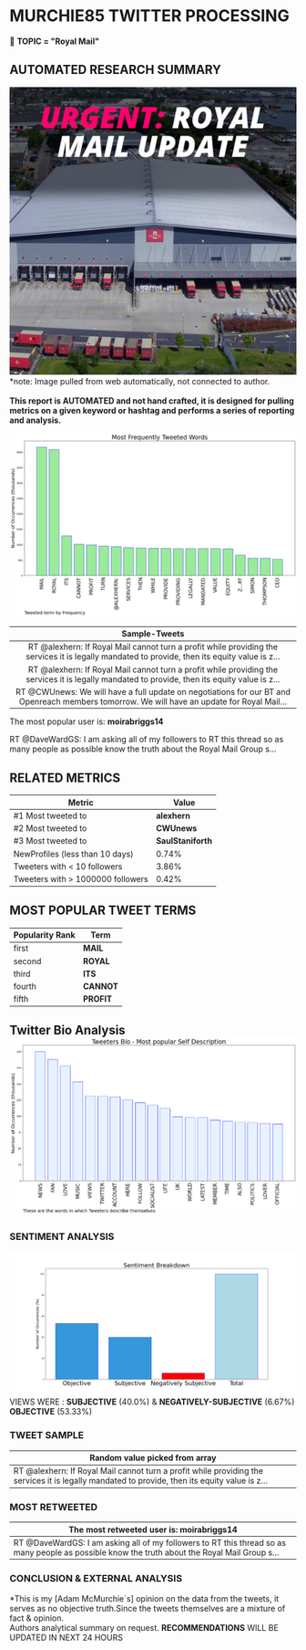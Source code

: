 # MURCHIE85 TWITTER PROCESSING 
&#x1F34E; **TOPIC = "Royal Mail"**

## AUTOMATED RESEARCH SUMMARY

![image](assets/2022-11-17hashtagImage.png)*note: Image pulled from web automatically, not connected to author.
<br></br>
<b> This report is AUTOMATED and not hand crafted, it is designed for pulling metrics on a given keyword or hashtag and performs a series of reporting and analysis.</b>



![image](assets/2022-11-17TWEETS.png)



|                **Sample-Tweets**        |
| :-------------: |
| RT @alexhern: If Royal Mail cannot turn a profit while providing the services it is legally mandated to provide, then its equity value is z… |
| RT @alexhern: If Royal Mail cannot turn a profit while providing the services it is legally mandated to provide, then its equity value is z… |
| RT @CWUnews: We will have a full update on negotiations for our BT and Openreach members tomorrow. We will have an update for Royal Mail… |

The most popular user is: **moirabriggs14**
<div class="alert alert-block alert-danger"> RT @DaveWardGS: I am asking all of my followers to RT this thread so as many people as possible know the truth about the Royal Mail Group s…</div>

## RELATED METRICS<br>
| Metric | Value |
| ------------- | ------------- |
| #1 Most tweeted to  | **alexhern** |
| #2 Most tweeted to  | **CWUnews** |
| #3 Most tweeted to  | **SaulStaniforth** |
| NewProfiles (less than 10 days) | 0.74%  |
| Tweeters with < 10 followers  | 3.86%|
| Tweeters with > 1000000 followers  | 0.42%  |



## MOST POPULAR TWEET TERMS 


| Popularity Rank  | Term |
| ------------- | ------------- |
| first  | **MAIL**  |
| second  | **ROYAL**  |
| third  | **ITS** |
| fourth  | **CANNOT**  |
| fifth  | **PROFIT**  |


## Twitter Bio Analysis![image](assets/2022-11-17BIO.png)
### SENTIMENT ANALYSIS
![image](assets/2022-11-17sentiment.png)
VIEWS WERE : **SUBJECTIVE**  (40.0%) & **NEGATIVELY-SUBJECTIVE** (6.67%) **OBJECTIVE** (53.33%)

### TWEET SAMPLE 
| Random value picked from array |
| ------------- |
|RT @alexhern: If Royal Mail cannot turn a profit while providing the services it is legally mandated to provide, then its equity value is z… |

### MOST RETWEETED 

| The most retweeted user is: **moirabriggs14**  |
| ------------- |
| RT @DaveWardGS: I am asking all of my followers to RT this thread so as many people as possible know the truth about the Royal Mail Group s… |

### CONCLUSION & EXTERNAL ANALYSIS

*This is my [Adam McMurchie`s] opinion on the data from the tweets, it serves as no objective truth.Since the tweets themselves are a mixture of fact & opinion.<br>
Authors analytical summary on request.
**RECOMMENDATIONS** WILL BE UPDATED IN NEXT  24 HOURS <br>